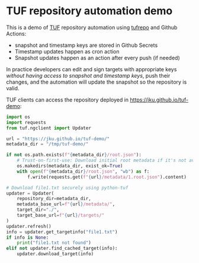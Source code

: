 # TUF repository automation demo

This is a demo of [TUF](https://theupdateframework.io/) repository automation
using [tufrepo](https://github.com/vmware-labs/repository-editor-for-tuf) and
Github Actions:
 * snapshot and timestamp keys are stored in Github Secrets
 * Timestamp updates happen as cron action
 * Snapshot updates happen as an action after every push (if needed)

In practice developers can edit and sign targets with appropriate keys _without
having access to snapshot and timestamp keys_, push their changes, and the
automation will update the snapshot so the repository is valid.

TUF clients can access the repository deployed in
https://jku.github.io/tuf-demo:

```python
import os
import requests
from tuf.ngclient import Updater

url = "https://jku.github.io/tuf-demo/"
metadata_dir = "/tmp/tuf-demo/"

if not os.path.exists(f"{metadata_dir}/root.json"):
    # Trust-on-first-use: Download initial root metadata if it's not available
    os.makedirs(metadata_dir, exist_ok=True)
    with open(f"{metadata_dir}/root.json", "wb") as f:
        f.write(requests.get(f"{url}/metadata/1.root.json").content)

# Download file1.txt securely using python-tuf
updater = Updater(
    repository_dir=metadata_dir,
    metadata_base_url=f"{url}/metadata/",
    target_dir="./",
    target_base_url=f"{url}/targets/"
)
updater.refresh()
info = updater.get_targetinfo("file1.txt")
if info is None:
    print("file1.txt not found")
elif not updater.find_cached_target(info):
    updater.download_target(info)
```
